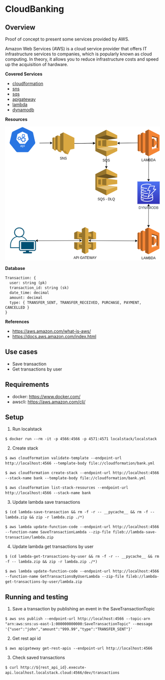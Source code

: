 # CloudBanking

## Overview
Proof of concept to present some services provided by AWS.

Amazon Web Services (AWS) is a cloud service provider that offers IT infrastructure services to companies, which is popularly known as cloud computing. 
In theory, it allows you to reduce infrastructure costs and speed up the acquisition of hardware.

**Covered Services**

- [cloudformation](https://docs.aws.amazon.com/AWSCloudFormation/latest/UserGuide/Welcome.html)
- [sns](https://docs.aws.amazon.com/sns/latest/dg/welcome.html)
- [sqs](https://docs.aws.amazon.com/AWSSimpleQueueService/latest/SQSDeveloperGuide/welcome.html)
- [apigateway](https://docs.aws.amazon.com/apigateway/latest/developerguide/welcome.html)
- [lambda](https://docs.aws.amazon.com/lambda/latest/dg/welcome.html)
- [dynamodb](https://docs.aws.amazon.com/amazondynamodb/latest/developerguide/Introduction.html)


**Resources**

![alt text](assets/images/components.png)

**Database**
```
Transaction: {
  user: string (pk)
  transaction_id: string (sk)
  date_time: decimal
  amount: decimal
  type: { TRANSFER_SENT, TRANSFER_RECEIVED, PURCHASE, PAYMENT, CANCELLED }
}
```

**References**

- https://aws.amazon.com/what-is-aws/
- https://docs.aws.amazon.com/index.html


## Use cases
- Save transaction
- Get transactions by user


## Requirements
- docker: https://www.docker.com/
- awscli: https://aws.amazon.com/cli/

## Setup

1. Run localstack

`$ docker run --rm -it -p 4566:4566 -p 4571:4571 localstack/localstack`

2. Create stack

`$ aws cloudformation validate-template --endpoint-url http://localhost:4566 --template-body file://cloudformation/bank.yml`

`$ aws cloudformation create-stack --endpoint-url http://localhost:4566 --stack-name bank --template-body file://cloudformation/bank.yml`

`$ aws cloudformation list-stack-resources --endpoint-url http://localhost:4566 --stack-name bank`

3. Update lambda save transactions

`$ (cd lambda-save-transaction && rm -f -r -- __pycache__ && rm -f -- lambda.zip && zip -r lambda.zip ./*)`

`$ aws lambda update-function-code --endpoint-url http://localhost:4566 --function-name SaveTransactionLambda --zip-file fileb://lambda-save-transaction/lambda.zip`


4. Update lambda get transactions by user

`$ (cd lambda-get-transactions-by-user && rm -f -r -- __pycache__ && rm -f -- lambda.zip && zip -r lambda.zip ./*)`

`$ aws lambda update-function-code --endpoint-url http://localhost:4566 --function-name GetTransactionsByUserLambda --zip-file fileb://lambda-get-transactions-by-user/lambda.zip`


## Running and testing

1. Save a transaction by publishing an event in the SaveTransactionTopic

`$ aws sns publish --endpoint-url http://localhost:4566 --topic-arn "arn:aws:sns:us-east-1:000000000000:SaveTransactionTopic" --message '{"user":"john","amount":"999.99","type":"TRANSFER_SENT"}'`

2. Get rest api id

`$ aws apigateway get-rest-apis --endpoint-url http://localhost:4566`

3. Check saved transactions

`$ curl http://${rest_api_id}.execute-api.localhost.localstack.cloud:4566/dev/transactions`
